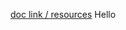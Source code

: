 [doc link / resources](https://docs.google.com/document/d/18xEu5Gb9A371knnpfGzJJ_942r30Kuh_LSwfsXXQFe8/edit)
Hello

